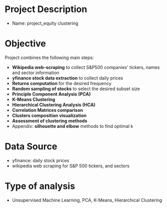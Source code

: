 # Project Description
- Name: project_equity clustering

# Objective
Project combines the following main steps:
* **Wikipedia web-scraping** to collect S&P500 companies' tickers, names and sector information
* **yfinance stock data extraction** to collect daily prices
* **Returns computation** for the desired frequency 
* **Random sampling of stocks** to select the desired subset size
* **Principle Component Analysis (PCA)**
* **K-Means Clustering**
* **Hierarchical Clustering Analysis (HCA)**
* **Correlation Matrices comparison**
* **Clusters composition visualization**
* **Assessment of clustering methods**
* Appendix: **silhouette and elbow** methods to find optimal k

# Data Source
- yfinance: daily stock prices
- wikipedia web scraping for S&P 500 tickers, and sectors

# Type of analysis
- Unsupervised Machine Learning, PCA, K-Means, Hierarchical Clustering

